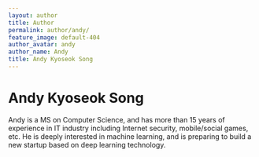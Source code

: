 ```yaml
---
layout: author
title: Author
permalink: author/andy/
feature_image: default-404
author_avatar: andy
author_name: Andy
title: Andy Kyoseok Song
---
```


# Andy Kyoseok Song

Andy is a MS on Computer Science, and has more than 15 years of experience in IT industry including Internet security, mobile/social games, etc. He is deeply interested in machine learning, and is preparing to build a new startup based on deep learning technology.

